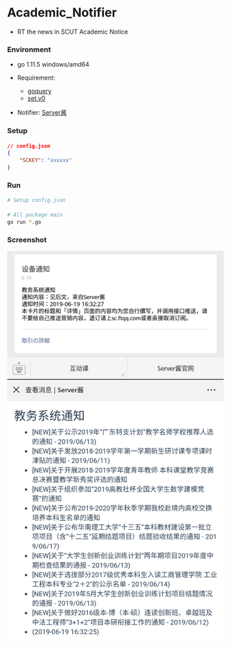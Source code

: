 # Academic_Notifier
+ RT the news in SCUT Academic Notice

### Environment
+ go 1.11.5 windows/amd64

+ Requirement: 
	+ [goquery](https://github.com/PuerkitoBio/goquery)
	+ [set.v0](https://gopkg.in/fatih/set.v0)

+ Notifier: [Server酱](http://sc.ftqq.com/3.version)

### Setup
```json
// config.json
{
	"SCKEY": "xxxxxx"
}
```

### Run
```bash
# Setup config.json

# All package main
go run *.go
```

### Screenshot
![Screenshot](./Screenshot.png)
![Screenshot 2](./Screenshot_2.png)